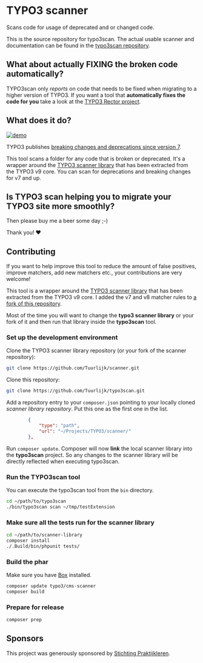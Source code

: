 # TYPO3 scanner
Scans code for usage of deprecated and or changed code.

This is the source repository for typo3scan. The actual usable scanner and documentation can be found in the [typo3scan repository](https://github.com/Tuurlijk/typo3scan).

## What about actually FIXING the broken code automatically?
TYPO3scan only _reports_ on code that needs to be fixed when migrating to a higher version of TYPO3. If you want a tool that **automatically fixes the code for you** take a look at the [TYPO3 Rector project](https://github.com/sabbelasichon/typo3-rector).

## What does it do?
[![demo](https://asciinema.org/a/201851.png)](https://asciinema.org/a/201851?autoplay=1)

TYPO3 publishes [breaking changes and deprecations since version 7](https://docs.typo3.org/typo3cms/extensions/core/stable/Index.html).

This tool scans a folder for any code that is broken or deprecated. It's a wrapper around the [TYPO3 scanner library](https://github.com/ohader/scanner) that has been extracted from the TYPO3 v9 core. You can scan for deprecations and breaking changes for v7 and up.

## Is TYPO3 scan helping you to migrate your TYPO3 site more smoothly?
Then please buy me a beer some day ;-)

Thank you! ♥

## Contributing
If you want to help improve this tool to reduce the amount of false positives, improve matchers, add new matchers etc., your contributions are very welcome!

This tool is a wrapper around the [TYPO3 scanner library](https://github.com/ohader/scanner) that has been extracted from the TYPO3 v9 core. I added the v7 and v8 matcher rules to [a fork of this repository](https://github.com/Tuurlijk/scanner).

Most of the time you will want to change the **typo3 scanner library** or your fork of it and then run that library inside the **typo3scan** tool.

### Set up the development environment
Clone the TYPO3 scanner library repository (or your fork of the scanner repository):
```bash
git clone https://github.com/Tuurlijk/scanner.git
```
Clone this repository:
```bash
git clone https://github.com/Tuurlijk/typo3scan.git
```
Add a repository entry to your `composer.json` pointing to your locally cloned *scanner library repository*. Put this one as the first one in the list.
```json
        {
            "type": "path",
            "url": "~/Projects/TYPO3/scanner/"
        },
```
Run `composer update`. Composer will now **link** the local scanner library into the **typo3scan** project. So any changes to the scanner library will be directly reflected when executing typo3scan.

### Run the TYPO3scan tool
You can execute the typo3scan tool from the `bin` directory.
```bash
cd ~/path/to/typo3scan
./bin/typo3scan scan ~/tmp/testExtension
```

### Make sure all the tests run for the scanner library
```bash
cd ~/path/to/scanner-library
composer install
./.Build/bin/phpunit tests/
```

### Build the phar
Make sure you have [Box](https://github.com/box-project/box) installed.
```bash
composer update typo3/cms-scanner
composer build
```

### Prepare for release
```bash
composer prep
```

## Sponsors
This project was generously sponsored by [Stichting Praktijkleren](https://www.stichtingpraktijkleren.nl/).

